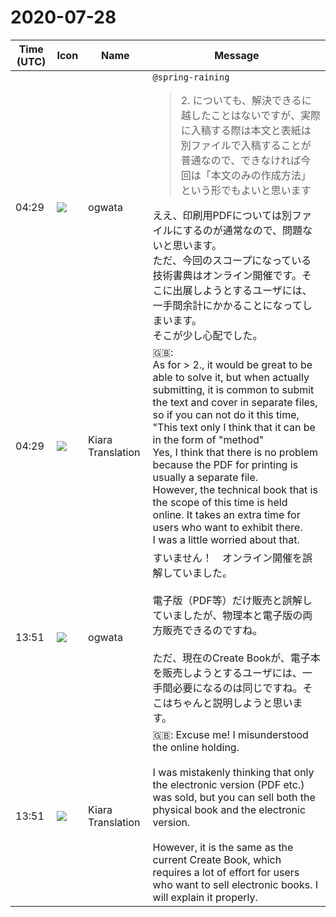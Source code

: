 # 2020-07-28

|Time (UTC)|Icon|Name|Message|
|---|---|---|---|
|04:29|![](https://avatars.slack-edge.com/2019-11-22/845042642576_070441337abaca9fb7b3_72.png)|ogwata|`@spring-raining`<br><blockquote>2. についても、解決できるに越したことはないですが、実際に入稿する際は本文と表紙は別ファイルで入稿することが普通なので、できなければ今回は「本文のみの作成方法」という形でもよいと思います</blockquote>ええ、印刷用PDFについては別ファイルにするのが通常なので、問題ないと思います。<br>ただ、今回のスコープになっている技術書典はオンライン開催です。そこに出展しようとするユーザには、一手間余計にかかることになってしまいます。<br>そこが少し心配でした。|
|04:29|![](https://avatars.slack-edge.com/2019-08-21/732685848020_f3f20736795184660348_72.png)|Kiara Translation|🇬🇧: <br>As for &gt; 2., it would be great to be able to solve it, but when actually submitting, it is common to submit the text and cover in separate files, so if you can not do it this time, "This text only I think that it can be in the form of "method"<br>Yes, I think that there is no problem because the PDF for printing is usually a separate file.<br>However, the technical book that is the scope of this time is held online. It takes an extra time for users who want to exhibit there.<br>I was a little worried about that.|
|13:51|![](https://avatars.slack-edge.com/2019-11-22/845042642576_070441337abaca9fb7b3_72.png)|ogwata|すいません！　オンライン開催を誤解していました。<br><br>電子版（PDF等）だけ販売と誤解していましたが、物理本と電子版の両方販売できるのですね。<br><br>ただ、現在のCreate Bookが、電子本を販売しようとするユーザには、一手間必要になるのは同じですね。そこはちゃんと説明しようと思います。|
|13:51|![](https://avatars.slack-edge.com/2019-08-21/732685848020_f3f20736795184660348_72.png)|Kiara Translation|🇬🇧: Excuse me! I misunderstood the online holding.<br><br>I was mistakenly thinking that only the electronic version (PDF etc.) was sold, but you can sell both the physical book and the electronic version.<br><br>However, it is the same as the current Create Book, which requires a lot of effort for users who want to sell electronic books. I will explain it properly.|
